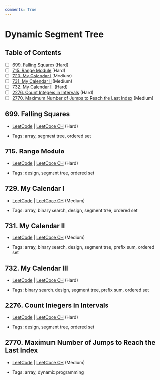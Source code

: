 ```yaml
---
comments: True
---
```


# Dynamic Segment Tree

## Table of Contents

- [ ] [699. Falling Squares](https://leetcode.cn/problems/falling-squares/) (Hard)
- [ ] [715. Range Module](https://leetcode.cn/problems/range-module/) (Hard)
- [ ] [729. My Calendar I](https://leetcode.cn/problems/my-calendar-i/) (Medium)
- [ ] [731. My Calendar II](https://leetcode.cn/problems/my-calendar-ii/) (Medium)
- [ ] [732. My Calendar III](https://leetcode.cn/problems/my-calendar-iii/) (Hard)
- [ ] [2276. Count Integers in Intervals](https://leetcode.cn/problems/count-integers-in-intervals/) (Hard)
- [ ] [2770. Maximum Number of Jumps to Reach the Last Index](https://leetcode.cn/problems/maximum-number-of-jumps-to-reach-the-last-index/) (Medium)

## 699. Falling Squares

-   [LeetCode](https://leetcode.com/problems/falling-squares/) | [LeetCode CH](https://leetcode.cn/problems/falling-squares/) (Hard)

-   Tags: array, segment tree, ordered set

## 715. Range Module

-   [LeetCode](https://leetcode.com/problems/range-module/) | [LeetCode CH](https://leetcode.cn/problems/range-module/) (Hard)

-   Tags: design, segment tree, ordered set

## 729. My Calendar I

-   [LeetCode](https://leetcode.com/problems/my-calendar-i/) | [LeetCode CH](https://leetcode.cn/problems/my-calendar-i/) (Medium)

-   Tags: array, binary search, design, segment tree, ordered set

## 731. My Calendar II

-   [LeetCode](https://leetcode.com/problems/my-calendar-ii/) | [LeetCode CH](https://leetcode.cn/problems/my-calendar-ii/) (Medium)

-   Tags: array, binary search, design, segment tree, prefix sum, ordered set

## 732. My Calendar III

-   [LeetCode](https://leetcode.com/problems/my-calendar-iii/) | [LeetCode CH](https://leetcode.cn/problems/my-calendar-iii/) (Hard)

-   Tags: binary search, design, segment tree, prefix sum, ordered set

## 2276. Count Integers in Intervals

-   [LeetCode](https://leetcode.com/problems/count-integers-in-intervals/) | [LeetCode CH](https://leetcode.cn/problems/count-integers-in-intervals/) (Hard)

-   Tags: design, segment tree, ordered set

## 2770. Maximum Number of Jumps to Reach the Last Index

-   [LeetCode](https://leetcode.com/problems/maximum-number-of-jumps-to-reach-the-last-index/) | [LeetCode CH](https://leetcode.cn/problems/maximum-number-of-jumps-to-reach-the-last-index/) (Medium)

-   Tags: array, dynamic programming
